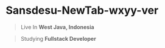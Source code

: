 # Sansdesu-NewTab-wxyy-ver


<div>

> Live In **West Java, Indonesia**

> Studying **Fullstack Developer**

</div>
